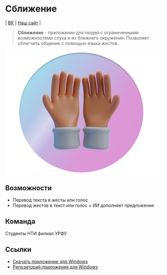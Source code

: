 # Сближение

| [ВК](https://vk.com/infinitech2023) 
| [Наш сайт](https://darkmime77.github.io/Sblijenie-main/) |

> **Сближение** - приложение для людей с ограниченными возможностями слуха и их ближнего окружения. Позволяет облегчить общение с помощью языка жестов.

<div align=center>
  <img width=500px src="/docs/src/icon.png" />
</div>

## Возможности

- Перевод текста в жесты или голос
- Перевод жестов в текст или голос + ИИ дополняет предложения

## Команда

Студенты НТИ филиал УРФУ

## Ссылки

- [Скачать приложение для Windows](https://disk.yandex.ru/d/Rp-C1Vy-QplnDQ)
- [Репозиторий приложения для Windows](https://github.com/Darkmime77/rapprochement?tab=readme-ov-file)